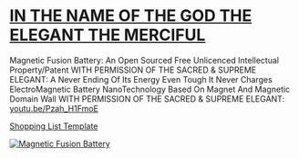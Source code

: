 # [IN THE NAME OF THE GOD THE ELEGANT THE MERCIFUL](https://www.youtube.com/watch?v=Pzah_H1FmoE)

Magnetic Fusion Battery: An Open Sourced Free Unlicenced Intellectual Property/Patent WITH PERMISSION OF THE SACRED & SUPREME ELEGANT: A Never Ending Of Its Energy Even Tough It Never Charges ElectroMagnetic Battery NanoTechnology Based On Magnet And Magnetic Domain Wall WITH PERMISSION OF THE SACRED & SUPREME ELEGANT: [youtu.be/Pzah_H1FmoE](https://youtu.be/Pzah_H1FmoE)

[Shopping List Template](https://www.amazon.com/hz/wishlist/ls/34SZNSM35FKD5?ref_=wl_share)

[![Magnetic Fusion Battery](https://user-images.githubusercontent.com/8404792/211206967-dbeaf6a5-c5d1-4a3e-9a3d-7eecf0f10a85.png)](https://www.youtube.com/watch?v=Pzah_H1FmoE)
